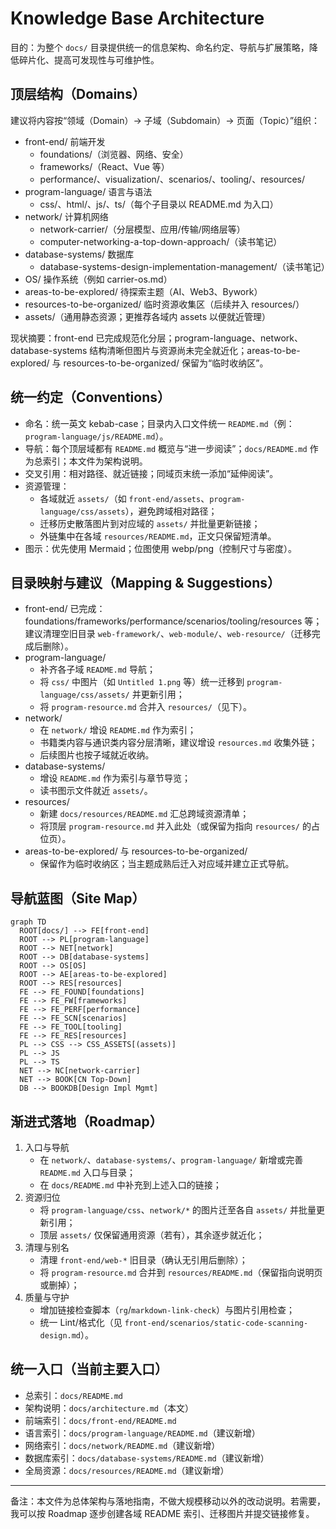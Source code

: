 # Knowledge Base Architecture

目的：为整个 `docs/` 目录提供统一的信息架构、命名约定、导航与扩展策略，降低碎片化、提高可发现性与可维护性。

## 顶层结构（Domains）

建议将内容按“领域（Domain）→ 子域（Subdomain）→ 页面（Topic）”组织：

- front-end/ 前端开发
  - foundations/（浏览器、网络、安全）
  - frameworks/（React、Vue 等）
  - performance/、visualization/、scenarios/、tooling/、resources/
- program-language/ 语言与语法
  - css/、html/、js/、ts/（每个子目录以 README.md 为入口）
- network/ 计算机网络
  - network-carrier/（分层模型、应用/传输/网络层等）
  - computer-networking-a-top-down-approach/（读书笔记）
- database-systems/ 数据库
  - database-systems-design-implementation-management/（读书笔记）
- OS/ 操作系统（例如 carrier-os.md）
- areas-to-be-explored/ 待探索主题（AI、Web3、Bywork）
- resources-to-be-organized/ 临时资源收集区（后续并入 resources/）
- assets/（通用静态资源；更推荐各域内 assets 以便就近管理）

现状摘要：front-end 已完成规范化分层；program-language、network、database-systems 结构清晰但图片与资源尚未完全就近化；areas-to-be-explored/ 与 resources-to-be-organized/ 保留为“临时收纳区”。

## 统一约定（Conventions）

- 命名：统一英文 kebab-case；目录内入口文件统一 `README.md`（例：`program-language/js/README.md`）。
- 导航：每个顶层域都有 `README.md` 概览与“进一步阅读”；`docs/README.md` 作为总索引；本文件为架构说明。
- 交叉引用：相对路径、就近链接；同域页末统一添加“延伸阅读”。
- 资源管理：
  - 各域就近 `assets/`（如 `front-end/assets`、`program-language/css/assets`），避免跨域相对路径；
  - 迁移历史散落图片到对应域的 `assets/` 并批量更新链接；
  - 外链集中在各域 `resources/README.md`，正文只保留短清单。
- 图示：优先使用 Mermaid；位图使用 webp/png（控制尺寸与密度）。

## 目录映射与建议（Mapping & Suggestions）

- front-end/ 已完成：foundations/frameworks/performance/scenarios/tooling/resources 等；建议清理空旧目录 `web-framework/`、`web-module/`、`web-resource/`（迁移完成后删除）。
- program-language/
  - 补齐各子域 `README.md` 导航；
  - 将 `css/` 中图片（如 `Untitled 1.png` 等）统一迁移到 `program-language/css/assets/` 并更新引用；
  - 将 `program-resource.md` 合并入 `resources/`（见下）。
- network/
  - 在 `network/` 增设 `README.md` 作为索引；
  - 书籍类内容与通识类内容分层清晰，建议增设 `resources.md` 收集外链；
  - 后续图片也按子域就近收纳。
- database-systems/
  - 增设 `README.md` 作为索引与章节导览；
  - 读书图示文件就近 `assets/`。
- resources/
  - 新建 `docs/resources/README.md` 汇总跨域资源清单；
  - 将顶层 `program-resource.md` 并入此处（或保留为指向 `resources/` 的占位页）。
- areas-to-be-explored/ 与 resources-to-be-organized/
  - 保留作为临时收纳区；当主题成熟后迁入对应域并建立正式导航。

## 导航蓝图（Site Map）

```mermaid
graph TD
  ROOT[docs/] --> FE[front-end]
  ROOT --> PL[program-language]
  ROOT --> NET[network]
  ROOT --> DB[database-systems]
  ROOT --> OS[OS]
  ROOT --> AE[areas-to-be-explored]
  ROOT --> RES[resources]
  FE --> FE_FOUND[foundations]
  FE --> FE_FW[frameworks]
  FE --> FE_PERF[performance]
  FE --> FE_SCN[scenarios]
  FE --> FE_TOOL[tooling]
  FE --> FE_RES[resources]
  PL --> CSS --> CSS_ASSETS[(assets)]
  PL --> JS
  PL --> TS
  NET --> NC[network-carrier]
  NET --> BOOK[CN Top-Down]
  DB --> BOOKDB[Design Impl Mgmt]
```

## 渐进式落地（Roadmap）

1) 入口与导航
   - 在 `network/`、`database-systems/`、`program-language/` 新增或完善 `README.md` 入口与目录；
   - 在 `docs/README.md` 中补充到上述入口的链接；
2) 资源归位
   - 将 `program-language/css`、`network/*` 的图片迁至各自 `assets/` 并批量更新引用；
   - 顶层 `assets/` 仅保留通用资源（若有），其余逐步就近化；
3) 清理与别名
   - 清理 `front-end/web-*` 旧目录（确认无引用后删除）；
   - 将 `program-resource.md` 合并到 `resources/README.md`（保留指向说明页或删掉）；
4) 质量与守护
   - 增加链接检查脚本（`rg`/`markdown-link-check`）与图片引用检查；
   - 统一 Lint/格式化（见 `front-end/scenarios/static-code-scanning-design.md`）。

## 统一入口（当前主要入口）

- 总索引：`docs/README.md`
- 架构说明：`docs/architecture.md`（本文）
- 前端索引：`docs/front-end/README.md`
- 语言索引：`docs/program-language/README.md`（建议新增）
- 网络索引：`docs/network/README.md`（建议新增）
- 数据库索引：`docs/database-systems/README.md`（建议新增）
- 全局资源：`docs/resources/README.md`（建议新增）

---

备注：本文件为总体架构与落地指南，不做大规模移动以外的改动说明。若需要，我可以按 Roadmap 逐步创建各域 README 索引、迁移图片并提交链接修复。 

